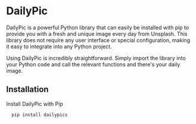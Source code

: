 
# DailyPic

DailyPic is a powerful Python library that can easily be installed with pip to provide you with a fresh and unique image every day from Unsplash. This library does not require any user interface or special configuration, making it easy to integrate into any Python project.

Using DailyPic is incredibly straightforward. Simply import the library into your Python code and call the relevant functions and there's your daily image. 
## Installation

Install DailyPic with Pip

```bash
  pip install dailypics
```
    

